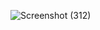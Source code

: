 ![Screenshot (312)](https://github.com/KhushalBorse2023/Leetcode-24/assets/71626566/8a61c7d0-ffb6-4d20-8c22-7da85d833a0a)
